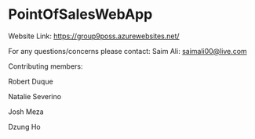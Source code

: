 # PointOfSalesWebApp
Website Link: https://group9poss.azurewebsites.net/

For any questions/concerns please contact:
Saim Ali: saimali00@live.com

Contributing members:

Robert Duque

Natalie Severino

Josh Meza

Dzung Ho
